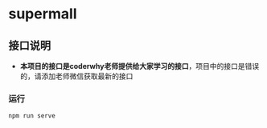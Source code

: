 # supermall

## 接口说明
- **本项目的接口是coderwhy老师提供给大家学习的接口**，项目中的接口是错误的，请添加老师微信获取最新的接口

### 运行
```
npm run serve
```
